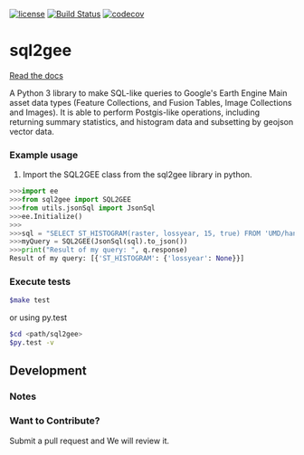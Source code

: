 [![license](https://img.shields.io/github/license/mashape/apistatus.svg)](https://github.com/Vizzuality/sql2gee/blob/develop/LICENSE)
[![Build Status](https://travis-ci.org/Vizzuality/forest-atlas-landscape-cms.svg?branch=develop)](https://travis-ci.org/Vizzuality/forest-atlas-landscape-cms)
[![codecov](https://codecov.io/gh/Vizzuality/sql2gee/branch/develop/graph/badge.svg)](https://codecov.io/gh/Vizzuality/sql2gee)

# sql2gee

[Read the docs](https://vizzuality.github.io/sql2gee/)

A Python 3 library to make SQL-like queries to Google's Earth Engine Main asset data types (Feature Collections, and Fusion Tables, Image Collections and Images).  It is able to perform
Postgis-like operations, including returning summary statistics, and histogram data and subsetting by geojson vector data.




### Example usage

1. Import the SQL2GEE class from the sql2gee library in python.
```python
>>>import ee
>>>from sql2gee import SQL2GEE
>>>from utils.jsonSql import JsonSql
>>>ee.Initialize()
>>>
>>>sql = "SELECT ST_HISTOGRAM(raster, lossyear, 15, true) FROM 'UMD/hansen/global_forest_change_2015'"
>>>myQuery = SQL2GEE(JsonSql(sql).to_json())
>>>print("Result of my query: ", q.response)
Result of my query: [{'ST_HISTOGRAM': {'lossyear': None}}]
```

### Execute tests

```bash
$make test
```

or using py.test

```bash
$cd <path/sql2gee>
$py.test -v
```

## Development


### Notes

### Want to Contribute?
Submit a pull request and We will review it.
